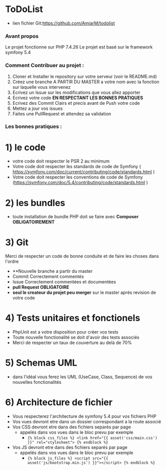 # ToDoList

- lien fichier Git:https://github.com/AmiarM/todolist

### Avant propos

Le projet fonctionne sur PHP 7.4.26
Le projet est basé sur le framework symfony 5.4

### Comment Contribuer au projet :

1. Cloner et Installer le repository sur votre serveur (voir le README.md)
2. Créez une branche A PARTIR DU MASTER a votre nom avec la fonction sur laquelle vous intervenez
3. Ecrivez un Issue sur les modifications que vous allez apporter
4. Ecrivez votre code **EN RESPECTANT LES BONNES PRATIQUES**
5. Ecrivez des Commit Clairs et precis avant de Push votre code
6. Mettez a jour vos issues
7. Faites une PullRequest et attendez sa validation

### Les bonnes pratiques :

# 1) le code

- votre code doit respecter le PSR 2 au minimum
- Votre code doit respecter les standards de code de Symfony ( https://symfony.com/doc/current/contributing/code/standards.html )
- Votre code doit respecter les conventions de code de Symfony (https://symfony.com/doc/5.4/contributing/code/standards.html )

# 2) les bundles

- toute installation de bundle PHP doit se faire avec **Composer OBLIGATOIREMENT**

# 3) Git

Merci de respecter un code de bonne conduite et de faire les choses dans l'ordre

- \*\*Nouvelle branche a partir du master
- Commit Correctement commentés
- Issue Correctement commentées et documentées
- **pull Request OBLIGATOIRE**
- **seul le createur du projet peu merger** sur le master aprés revision de votre code

# 4) Tests unitaires et fonctionels

- PhpUnit est a votre disposition pour créer vos tests
- Toute nouvelle fonctionalité se doit d'avoir des tests associés
- Merci de respecter un taux de couverture au delà de 70%

# 5) Schemas UML

- dans l'idéal vous ferez les UML (UseCase, Class, Sequence) de vos nouvelles fonctionalités

# 6) Architecture de fichier

- Vous respecterez l'architecture de symfony 5.4 pour vos fichiers PHP
- Vos vues devront etre dans un dossier correspondant a la route associé
- Vos CSS devront etre dans des fichiers separés par page
  - appelés dans vos vues dans le bloc prevu par exemple
    - `{% block css_files %} <link href="{{ asset('css/main.css') }}" rel="stylesheet"> {% endblock %}`
- Vos JS devront etre dans des fichiers separés par page
  - appelés dans vos vues dans le bloc prevu par exemple
    - `{% block js_files %} <script src="{{ asset('js/bootstrap.min.js') }}"></script> {% endblock %}`
